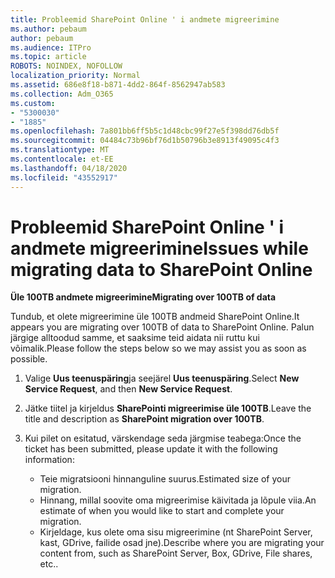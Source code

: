 ```yaml
---
title: Probleemid SharePoint Online ' i andmete migreerimine
ms.author: pebaum
author: pebaum
ms.audience: ITPro
ms.topic: article
ROBOTS: NOINDEX, NOFOLLOW
localization_priority: Normal
ms.assetid: 686e8f18-b871-4dd2-864f-8562947ab583
ms.collection: Adm_O365
ms.custom:
- "5300030"
- "1885"
ms.openlocfilehash: 7a801bb6ff5b5c1d48cbc99f27e5f398dd76db5f
ms.sourcegitcommit: 04484c73b96bf76d1b50796b3e8913f49095c4f3
ms.translationtype: MT
ms.contentlocale: et-EE
ms.lasthandoff: 04/18/2020
ms.locfileid: "43552917"
---
```

# <a name="issues-while-migrating-data-to-sharepoint-online"></a><span data-ttu-id="99b85-102">Probleemid SharePoint Online ' i andmete migreerimine</span><span class="sxs-lookup"><span data-stu-id="99b85-102">Issues while migrating data to SharePoint Online</span></span>

<span data-ttu-id="99b85-103">**Üle 100TB andmete migreerimine**</span><span class="sxs-lookup"><span data-stu-id="99b85-103">**Migrating over 100TB of data**</span></span>

<span data-ttu-id="99b85-104">Tundub, et olete migreerimine üle 100TB andmeid SharePoint Online.</span><span class="sxs-lookup"><span data-stu-id="99b85-104">It appears you are migrating over 100TB of data to SharePoint Online.</span></span> <span data-ttu-id="99b85-105">Palun järgige alltoodud samme, et saaksime teid aidata nii ruttu kui võimalik.</span><span class="sxs-lookup"><span data-stu-id="99b85-105">Please follow the steps below so we may assist you as soon as possible.</span></span> 

1. <span data-ttu-id="99b85-106">Valige **Uus teenuspäring**ja seejärel **Uus teenuspäring**.</span><span class="sxs-lookup"><span data-stu-id="99b85-106">Select **New Service Request**, and then **New Service Request**.</span></span> 
2. <span data-ttu-id="99b85-107">Jätke tiitel ja kirjeldus **SharePointi migreerimise üle 100TB**.</span><span class="sxs-lookup"><span data-stu-id="99b85-107">Leave the title and description as **SharePoint migration over 100TB**.</span></span>
3. <span data-ttu-id="99b85-108">Kui pilet on esitatud, värskendage seda järgmise teabega:</span><span class="sxs-lookup"><span data-stu-id="99b85-108">Once the ticket has been submitted, please update it with the following information:</span></span> 

    - <span data-ttu-id="99b85-109">Teie migratsiooni hinnanguline suurus.</span><span class="sxs-lookup"><span data-stu-id="99b85-109">Estimated size of your migration.</span></span>
    - <span data-ttu-id="99b85-110">Hinnang, millal soovite oma migreerimise käivitada ja lõpule viia.</span><span class="sxs-lookup"><span data-stu-id="99b85-110">An estimate of when you would like to start and complete your migration.</span></span>
    - <span data-ttu-id="99b85-111">Kirjeldage, kus olete oma sisu migreerimine (nt SharePoint Server, kast, GDrive, failide osad jne).</span><span class="sxs-lookup"><span data-stu-id="99b85-111">Describe where you are migrating your content from, such as SharePoint Server, Box, GDrive, File shares, etc..</span></span>
